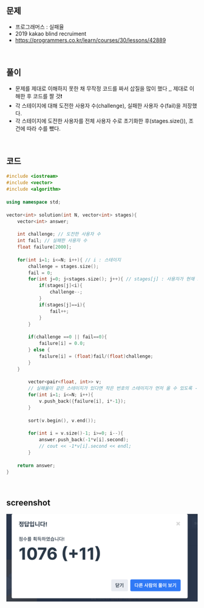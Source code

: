 ## 문제
- 프로그래머스 : 실패율
- 2019 kakao blind recruiment
- https://programmers.co.kr/learn/courses/30/lessons/42889

<br/>

## 풀이
- 문제를 제대로 이해하지 못한 채 무작정 코드를 짜서 삽질을 많이 했다 ,, 제대로 이해한 후 코드를 짤 것❗️
- 각 스테이지에 대해 도전한 사용자 수(challenge), 실패한 사용자 수(fail)을 저장했다.
- 각 스테이지에 도전한 사용자를 전체 사용자 수로 초기화한 후(stages.size()), 조건에 따라 수를 뺐다.

<br/>

## 코드

```c++
#include <iostream>
#include <vector>
#include <algorithm>

using namespace std;

vector<int> solution(int N, vector<int> stages){
    vector<int> answer;
    
    int challenge; // 도전한 사용자 수
    int fail; // 실패한 사용자 수
    float failure[2000];
    
    for(int i=1; i<=N; i++){ // i : 스테이지
        challenge = stages.size();
        fail = 0;
        for(int j=0; j<stages.size(); j++){ // stages[j] : 사용자가 현재 도전 중인 스테이지
            if(stages[j]<i){
                challenge--;
            }
            if(stages[j]==i){
                fail++;
            }
        }

        if(challenge ==0 || fail==0){
            failure[i] = 0.0;
        } else {
            failure[i] = (float)fail/(float)challenge;
        }
    }
    
        vector<pair<float, int>> v;
        // 실패율이 같은 스테이지가 있다면 작은 번호의 스테이지가 먼저 올 수 있도록 -1을 곱한다.
        for(int i=1; i<=N; i++){
            v.push_back({failure[i], i*-1});
        }
    
        sort(v.begin(), v.end());
    
        for(int i = v.size()-1; i>=0; i--){
            answer.push_back(-1*v[i].second);
            // cout << -1*v[i].second << endl;
        }
   
    return answer;
}
```


<br/>


## screenshot
![screenshot](./screenshots/prog_실패율.png)

<br/>

